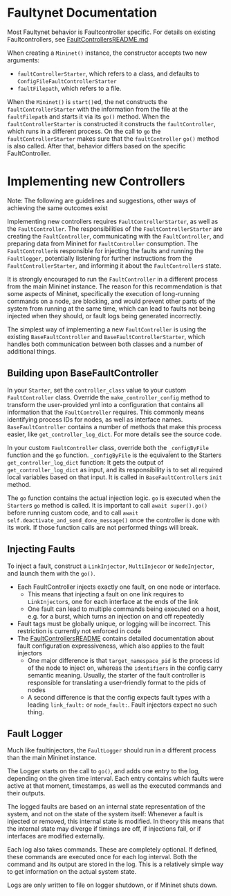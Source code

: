 # Faultynet Documentation

Most Faultynet behavior is Faultcontroller specific. For details on existing Faultcontrollers, see [FaultControllersREADME.md](FaultControllersREADME.md)

When creating a `Mininet()` instance, the constructor accepts two new arguments: 
  - `faultControllerStarter`, which refers to a class, and defaults to `ConfigFileFaultControllerStarter`
  - `faultFilepath`, which refers to a file.

When the `Mininet()` is `start()`ed, the net constructs the `faultControllerStarter` with the information from the file at the `faultFilepath` and starts
it via its `go()` method. 
When the `faultControllerStarter` is constructed it constructs the `faultController`, which runs in a different process.
On the call to `go` the `faultControllerStarter` makes sure that the `faultController` `go()` method is also called.
After that, behavior differs based on the specific FaultController.

# Implementing new Controllers
Note: The following are guidelines and suggestions, other ways of achieving the same outcomes exist

Implementing new controllers requires `FaultControllerStarter`, as well as the `FaultController`. The responsibilities
of the `FaultControllerStarter` are creating the `FaultController`, communicating with the `FaultController`, and 
preparing data from Mininet for `FaultController` consumption. The `FaultController`is responsible for injecting the faults
and running the `Faultlogger`, potentially listening for further instructions from the `FaultControllerStarter`, and informing
it about the `FaultController`s state.

It is strongly encouraged to run the `FaultController` in a different process from the main Mininet instance. 
The reason for this recommendation is that some aspects of Mininet, specifically the execution of long-running commands 
on a node, are blocking, and would prevent other parts of the system from running at the same time, which can lead to 
faults not being injected when they should, or fault logs being generated incorrectly.


The simplest way of implementing a new `FaultController` is using the existing `BaseFaultController` and `BaseFaultControllerStarter`,
which handles both communication between both classes and a number of additional things.

## Building upon BaseFaultController
In your `Starter`, set the `controller_class` value to your custom `FaultController` class. Override the `make_controller_config`
method to transform the user-provided yml into a configuration that contains all information that the `FaultController`
requires. This commonly means identifying process IDs for nodes, as well as interface names.
`BaseFaultController` contains a number of methods that make this process easier, like `get_controller_log_dict`. For more details
see the source code.

In your custom `FaultController` class, override both the `_configByFile` function and the `go` function.
`_configByFile` is the equivalent to the Starters `get_controller_log_dict` function: It gets the output of `get_controller_log_dict`
as input, and its responsibility is to set all required local variables based on that input. It is called in
`BaseFaultController`s `init` method.

The `go` function contains the actual injection logic. `go` is executed when the `Starter`s `go` method is called.
It is important to call `await super().go()` before running custom code, and to call `await self.deactivate_and_send_done_message()`
once the controller is done with its work. If those function calls are not performed things will break.

## Injecting Faults
To inject a fault, construct a `LinkInjector`, `MultiInjecor` or `NodeInjector`, and launch them with the `go()`.
- Each FaultController injects exactly one fault, on one node or interface. 
  - This means that injecting a fault on one link requires to `LinkInjector`s, one for each interface at the ends of the link
  - One fault can lead to multiple commands being executed on a host, e.g. for a burst, which turns an injection on and off repeatedly
- Fault tags must be globally unique, or logging will be incorrect. This restriction is currently not enforced in code
- The [FaultControllersREADME](FaultControllersREADME.md) contains detailed documentation about fault configuration expressiveness, which also applies to the fault injectors
  - One major difference is that `target_namespace_pid` is the process id of the node to inject on, whereas the `identifiers` in the config carry semantic meaning. Usually, the starter of the fault controller is responsible for translating a user-friendly format to the pids of nodes
  - A second difference is that the config expects fault types with a leading `link_fault:` or `node_fault:`. Fault injectors expect no such thing.


## Fault Logger
Much like faultinjectors, the `FaultLogger` should run in a different process than the main Mininet instance.

The Logger starts on the call to `go()`, and adds one entry to the log, depending on the given time interval. 
Each entry contains which faults were active at that moment, timestamps, as well as the executed commands and their outputs.

The logged faults are based on an internal state representation of the system, and not on the state of the system itself:
Whenever a fault is injected or removed, this internal state is modified.  In theory this means that the internal state
may diverge if timings are off, if injections fail, or if interfaces are modified externally. 

Each log also takes commands. These are completely optional. If defined, these commands are executed once for each log interval.
Both the command and its output are stored in the log. This is a relatively simple way to get information on the
actual system state.

Logs are only written to file on logger shutdown, or if Mininet shuts down.
